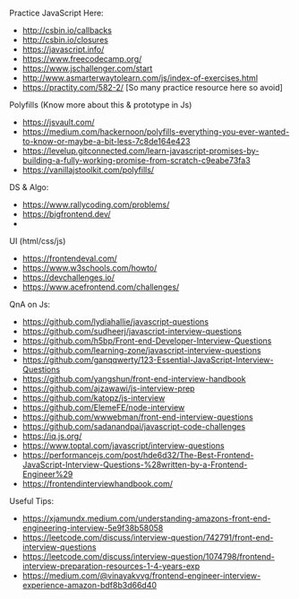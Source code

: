 Practice JavaScript Here:


- http://csbin.io/callbacks 
- http://csbin.io/closures
- https://javascript.info/
- https://www.freecodecamp.org/ 
- https://www.jschallenger.com/start
- http://www.asmarterwaytolearn.com/js/index-of-exercises.html
- https://practity.com/582-2/ [So many practice resource here so avoid]

Polyfills (Know more about this & prototype in Js)
- https://jsvault.com/
- https://medium.com/hackernoon/polyfills-everything-you-ever-wanted-to-know-or-maybe-a-bit-less-7c8de164e423 
- https://levelup.gitconnected.com/learn-javascript-promises-by-building-a-fully-working-promise-from-scratch-c9eabe73fa3
- https://vanillajstoolkit.com/polyfills/ 


DS & Algo:
- https://www.rallycoding.com/problems/ 
- https://bigfrontend.dev/ 
- 

UI (html/css/js)
- https://frontendeval.com/ 
- https://www.w3schools.com/howto/ 
- https://devchallenges.io/
- https://www.acefrontend.com/challenges/



QnA on Js:
- https://github.com/lydiahallie/javascript-questions
- https://github.com/sudheerj/javascript-interview-questions
- https://github.com/h5bp/Front-end-Developer-Interview-Questions
- https://github.com/learning-zone/javascript-interview-questions 
- https://github.com/ganqqwerty/123-Essential-JavaScript-Interview-Questions 
- https://github.com/yangshun/front-end-interview-handbook 
- https://github.com/ajzawawi/js-interview-prep 
- https://github.com/katopz/js-interview 
- https://github.com/ElemeFE/node-interview 
- https://github.com/wwwebman/front-end-interview-questions 
- https://github.com/sadanandpai/javascript-code-challenges 
- https://iq.js.org/ 
- https://www.toptal.com/javascript/interview-questions
- https://performancejs.com/post/hde6d32/The-Best-Frontend-JavaScript-Interview-Questions-%28written-by-a-Frontend-Engineer%29 
- https://frontendinterviewhandbook.com/



Useful Tips:
- https://xjamundx.medium.com/understanding-amazons-front-end-engineering-interview-5e9f38b58058
- https://leetcode.com/discuss/interview-question/742791/front-end-interview-questions
- https://leetcode.com/discuss/interview-question/1074798/frontend-interview-preparation-resources-1-4-years-exp
- https://medium.com/@vinayakvvg/frontend-engineer-interview-experience-amazon-bdf8b3d66d40

